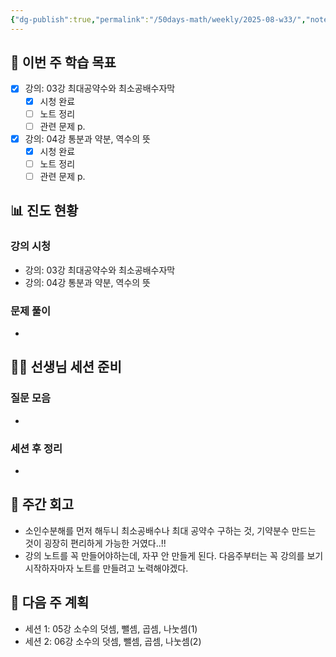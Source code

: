 ```yaml
---
{"dg-publish":true,"permalink":"/50days-math/weekly/2025-08-w33/","noteIcon":""}
---
```



## 📅 이번 주 학습 목표
<!-- 최소 2개 강의 -->
- [x] 강의: 03강 최대공약수와 최소공배수자막
  - [x] 시청 완료
  - [ ] 노트 정리
  - [ ] 관련 문제 p.
- [x] 강의: 04강 통분과 약분, 역수의 뜻
  - [x] 시청 완료
  - [ ] 노트 정리
  - [ ] 관련 문제 p.

## 📊 진도 현황
### 강의 시청
- 강의: 03강 최대공약수와 최소공배수자막
- 강의: 04강 통분과 약분, 역수의 뜻

### 문제 풀이
- 

## 👩‍🏫 선생님 세션 준비
### 질문 모음
<!-- 이번 주 질문할 문제들 링크 -->
- 

### 세션 후 정리
<!-- 선생님 세션 후 핵심 내용 -->
- 

## 📝 주간 회고
- 소인수분해를 먼저 해두니 최소공배수나 최대 공약수 구하는 것, 기약분수 만드는 것이 굉장히 편리하게 가능한 거였다..!! 
- 강의 노트를 꼭 만들어야하는데, 자꾸 안 만들게 된다. 다음주부터는 꼭 강의를 보기 시작하자마자 노트를 만들려고 노력해야겠다. 

## 📅 다음 주 계획
- 세션 1: 05강 소수의 덧셈, 뺄셈, 곱셈, 나눗셈(1)
- 세션 2: 06강 소수의 덧셈, 뺄셈, 곱셈, 나눗셈(2)
